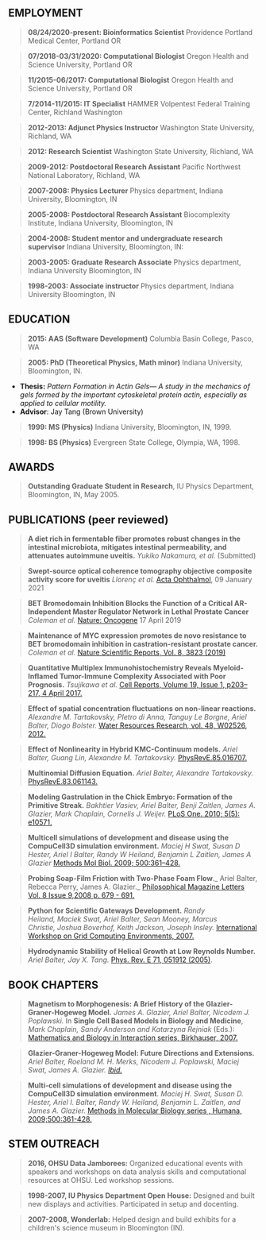 
EMPLOYMENT
----------
>**08/24/2020-present: Bioinformatics Scientist** Providence Portland Medical Center, Portland OR

>**07/2018-03/31/2020: Computational Biologist** Oregon Health and Science University, Portland OR

>**11/2015-06/2017: Computational Biologist** Oregon Health and Science University, Portland OR  

>**7/2014-11/2015: IT Specialist** HAMMER Volpentest Federal Training
Center, Richland Washington  

>**2012-2013: Adjunct Physics Instructor** Washington State University,
Richland, WA  

>**2012: Research Scientist** Washington State University, Richland, WA  

>**2009-2012: Postdoctoral Research Assistant** Pacific Northwest
National Laboratory, Richland, WA

>**2007-2008: Physics Lecturer** Physics department, Indiana University,
Bloomington, IN

>**2005-2008: Postdoctoral Research Assistant** Biocomplexity Institute,
Indiana University, Bloomington, IN

>**2004-2008:  Student mentor and undergraduate research supervisor** Indiana University, Bloomington, IN:

>**2003-2005: Graduate Research Associate** Physics department, Indiana
University Bloomington, IN

>**1998-2003: Associate instructor** Physics department, Indiana
University Bloomington, IN

EDUCATION
---------

>**2015: AAS (Software Development)** Columbia Basin College, Pasco, WA

>**2005: PhD (Theoretical Physics, Math minor)** Indiana University,
Bloomington, IN.
-   **Thesis:** _Pattern Formation in Actin Gels— A study in the
    mechanics of gels formed by the important cytoskeletal protein
    actin, especially as applied to cellular motility._
-   **Advisor**: Jay Tang (Brown University)

>**1999: MS (Physics)** Indiana University, Bloomington, IN, 1999.

>**1998: BS (Physics)** Evergreen State College, Olympia, WA, 1998.

AWARDS
------

>**Outstanding Graduate Student in Research**, IU Physics Department,
Bloomington, IN, May 2005.

PUBLICATIONS (peer reviewed)
---------------------------
  
>**A diet rich in fermentable fiber promotes robust changes in the intestinal microbiota, mitigates intestinal permeability, and attenuates autoimmune uveitis.** _Yukiko Nakamura, et al._ (Submitted)  

>**Swept-source optical coherence tomography objective composite activity score for uveitis** _Llorenç et al._ [Acta Ophthalmol](https://onlinelibrary.wiley.com/doi/10.1111/aos.14739), 09 January 2021

>**BET Bromodomain Inhibition Blocks the Function of a Critical AR-Independent Master Regulator Network in Lethal Prostate Cancer** _Coleman et al._ [Nature: Oncogene](https://www.nature.com/articles/s41388-019-0815-5) 17 April 2019

>**Maintenance of MYC expression promotes de novo resistance to BET bromodomain inhibition in castration-resistant prostate cancer.** _Coleman et al._ [Nature Scientific Reports, Vol. 8, 3823 (2019)](https://www.nature.com/articles/s41598-019-40518-5)

>**Quantitative Multiplex Immunohistochemistry Reveals Myeloid-Inflamed Tumor-Immune Complexity Associated with Poor Prognosis.** _Tsujikawa et
al._ [Cell Reports, Volume 19, Issue 1, p203–217, 4 April 2017.](https://www.cell.com/cell-reports/abstract/S2211-1247(17)30383-2)

>**Effect of spatial concentration fluctuations on non-linear reactions.** _Alexandre M. Tartakovsky, PIetro di Anna, Tanguy Le
Borgne, Ariel Balter, Diogo Bolster._ [Water Resources
Research, vol. 48, W02526, 2012.](https://agupubs.onlinelibrary.wiley.com/doi/full/10.1029/2011WR010720)

>**Effect of Nonlinearity in Hybrid KMC-Continuum models.** _Ariel
Balter, Guang Lin, Alexandre M. Tartakovsky._
[PhysRevE.85.016707.](https://journals.aps.org/pre/abstract/10.1103/PhysRevE.85.016707)

>**Multinomial Diffusion Equation.** _Ariel Balter, Alexandre
Tartakovsky._ [PhysRevE.83.061143.](https://journals.aps.org/pre/abstract/10.1103/PhysRevE.83.061143)

>**Modeling Gastrulation in the Chick Embryo: Formation of the Primitive
Streak.** _Bakhtier Vasiev, Ariel Balter, Benji Zaitlen, James A.
Glazier, Mark Chaplain, Cornelis J. Weijer._ [PLoS One. 2010; 5(5):
e10571.](http://journals.plos.org/plosone/article?id=10.1371/journal.pone.0010571)

>**Multicell simulations of development and disease using the
CompuCell3D simulation environment.** _Maciej H Swat, Susan D Hester,
Ariel I Balter, Randy W Heiland, Benjamin L Zaitlen, James A Glazier_
[Methods Mol Biol. 2009; 500:361–428.](https://www.ncbi.nlm.nih.gov/pmc/articles/PMC2739628/)

>**Probing Soap-Film Friction with Two-Phase Foam Flow**._ Ariel Balter,
Rebecca Perry, James A. Glazier._ [Philosophical Magazine Letters Vol. 8
Issue 9,2008 p. 679 - 691.](https://www.tandfonline.com/doi/abs/10.1080/09500830802322160)

>**Python for Scientific Gateways Development.** _Randy Heiland, Maciek
Swat, Ariel Balter, Sean Mooney, Marcus Christie, Joshua Boverhof, Keith
Jackson, Joseph Insley._ [International Workshop on Grid Computing
Environments, 2007.](https://www.semanticscholar.org/paper/Python-for-Scientific-Gateways-Development-Heiland-Swat/a51780066ad67f5bc6857e9fbd7391ed1599508d)

>**Hydrodynamic Stability of Helical Growth at Low Reynolds Number.**
_Ariel Balter, Jay X. Tang._ [Phys. Rev. E 71, 051912
(2005)](https://journals.aps.org/pre/abstract/10.1103/PhysRevE.71.051912).

BOOK CHAPTERS
-------------

>**Magnetism to Morphogenesis: A Brief History of the Glazier-Graner-Hogeweg Model.** _James A. Glazier, Ariel Balter, Nicodem
J. Poplawski._ In **Single Cell Based Models in Biology and Medicine**,
_Mark Chaplain, Sandy Anderson and Katarzyna Rejniak_ (Eds.): [Mathematics
and Biology in Interaction series, Birkhauser, 2007.]()

>**Glazier-Graner-Hogeweg Model: Future Directions and Extensions.**
_Ariel Balter, Roeland M. H. Merks, Nicodem J. Poplawski, Maciej Swat,
James A. Glazier._ [_Ibid._]()

>**Multi-cell simulations of development and disease using the
CompuCell3D simulation environment**. _Maciej H. Swat, Susan D. Hester,
Ariel I. Balter, Randy W. Heiland, Benjamin L. Zaitlen, and James A.
Glazier._ [Methods in Molecular Biology series , Humana, 2009;500:361-428.]()

STEM OUTREACH
-------------

>**2016, OHSU Data Jamborees:** Organized educational events with
speakers and workshops on data analysis skills and computational
resources at OHSU. Led workshop sessions.

>**1998-2007, IU Physics Department Open House:** Designed and built new
displays and activities. Participated in setup and docenting.

>**2007-2008, Wonderlab:** Helped design and build exhibits for a
children's science museum in Bloomington (IN).

